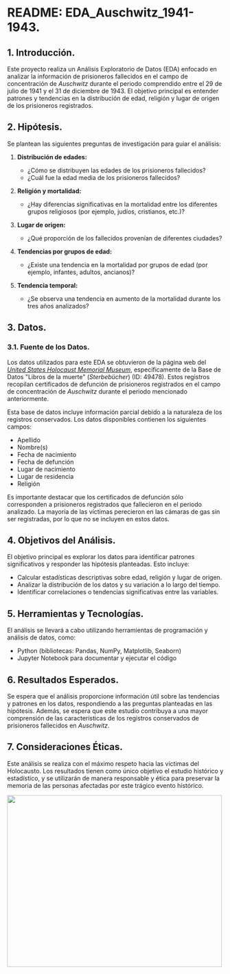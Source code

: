 
# README: EDA_Auschwitz_1941-1943.

## 1. Introducción.

Este proyecto realiza un Análisis Exploratorio de Datos (EDA) enfocado en analizar la información de prisioneros fallecidos en el campo de concentración de *Auschwitz* durante el periodo comprendido entre el 29 de julio de 1941 y el 31 de diciembre de 1943. El objetivo principal es entender patrones y tendencias en la distribución de edad, religión y lugar de origen de los prisioneros registrados.

## 2. Hipótesis.

Se plantean las siguientes preguntas de investigación para guiar el análisis:

1. **Distribución de edades:** 
    - ¿Cómo se distribuyen las edades de los prisioneros fallecidos?
    - ¿Cuál fue la edad media de los prisioneros fallecidos?

2. **Religión y mortalidad:**
    - ¿Hay diferencias significativas en la mortalidad entre los diferentes grupos religiosos (por ejemplo, judíos, cristianos, etc.)?

3. **Lugar de origen:**
    - ¿Qué proporción de los fallecidos provenían de diferentes ciudades?

4. **Tendencias por grupos de edad:**
    - ¿Existe una tendencia en la mortalidad por grupos de edad (por ejemplo, infantes, adultos, ancianos)?

5. **Tendencia temporal:**
    - ¿Se observa una tendencia en aumento de la mortalidad durante los tres años analizados?

## 3. Datos.

### 3.1. Fuente de los Datos.

Los datos utilizados para este EDA se obtuvieron de la página web del [*United States Holocaust Memorial Museum*](https://www.ushmm.org/es), específicamente de la Base de Datos "Libros de la muerte" (*Sterbebücher*) (ID: 49478). Estos registros recopilan certificados de defunción de prisioneros registrados en el campo de concentración de *Auschwitz* durante el periodo mencionado anteriormente.

Esta base de datos incluye información parcial debido a la naturaleza de los registros conservados. Los datos disponibles contienen los siguientes campos:

- Apellido
- Nombre(s)
- Fecha de nacimiento
- Fecha de defunción
- Lugar de nacimiento
- Lugar de residencia
- Religión

Es importante destacar que los certificados de defunción sólo corresponden a prisioneros registrados que fallecieron en el periodo analizado. La mayoría de las víctimas perecieron en las cámaras de gas sin ser registradas, por lo que no se incluyen en estos datos.

## 4. Objetivos del Análisis.

El objetivo principal es explorar los datos para identificar patrones significativos y responder las hipótesis planteadas. Esto incluye:

- Calcular estadísticas descriptivas sobre edad, religión y lugar de origen.
- Analizar la distribución de los datos y su variación a lo largo del tiempo.
- Identificar correlaciones o tendencias significativas entre las variables.

## 5. Herramientas y Tecnologías.

El análisis se llevará a cabo utilizando herramientas de programación y análisis de datos, como:

- Python (bibliotecas: Pandas, NumPy, Matplotlib, Seaborn)
- Jupyter Notebook para documentar y ejecutar el código

## 6. Resultados Esperados.

Se espera que el análisis proporcione información útil sobre las tendencias y patrones en los datos, respondiendo a las preguntas planteadas en las hipótesis. Además, se espera que este estudio contribuya a una mayor comprensión de las características de los registros conservados de prisioneros fallecidos en *Auschwitz*.

## 7. Consideraciones Éticas.

Este análisis se realiza con el máximo respeto hacia las víctimas del Holocausto. Los resultados tienen como único objetivo el estudio histórico y estadístico, y se utilizarán de manera responsable y ética para preservar la memoria de las personas afectadas por este trágico evento histórico.

<image src="img/Foto.jpg" width="500" height="400">


